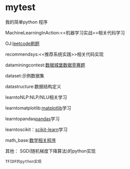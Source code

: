 # mytest
  我的简单python 程序

  MachineLearningInAction:<<机器学习实战>>相关代码学习
  
  OJ:[leetcode刷题](https://leetcode.com/)

  recommendsys:<<推荐系统实践>>相关代码实现

  dataminingcontest:[数据城堡数据竞赛题](http://www.pkbigdata.com/)
  
  dataset:示例数据集
  
  datastructure:数据结构定义
  
  learntoNLP:NLP/NLU相关学习
  
  learntomatplotlib:[matplotlib](http://matplotlib.org/)学习
  
  learntopandas[pandas](http://pandas.pydata.org/pandas-docs/stable/)学习
  
  learntoscikit：[scikit-learn](http://scikit-learn.org/stable/)学习
  
  math_base:[数学相关程序](http://www.cnblogs.com/arachis/p/math_index.html)
  
  
  其他：
  SGD(随机梯度下降算法)的python实现
    
    TFIDF的python实现